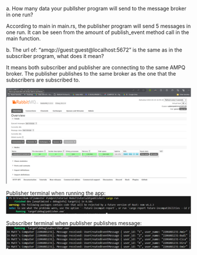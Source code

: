 a. How many data your publlsher program will send to the message broker in one run?

According to main in main.rs, the publisher program will send 5 messages in one run. It can be seen from the amount of publish_event method call in the main function.

b. The url of: “amqp://guest:guest@localhost:5672” is the same as in the subscriber program, what does it mean?

It means both subscriber and publisher are connecting to the same AMPQ broker. The publisher publishes to the same broker as the one that the subscribers are subscribed to.

![alt text](rabbitmq.png)

Publisher terminal when running the app:
![alt text](publisher.png)

Subscriber terminal when publisher publishes message:
![alt text](subscriber.png)